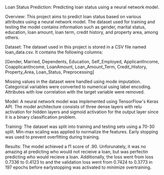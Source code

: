 Loan Status Prediction:
Predicting loan status using a neural network model.

Overview:
This project aims to predict loan status based on various attributes using a neural network model. The dataset used for training and testing the model contains information such as gender, 
marital status, education, loan amount, loan term, credit history, and property area, among others.

Dataset:
The dataset used in this project is stored in a CSV file named loan_data.csv. It contains the following columns:

[Gender, Married, Dependents, Education, Self_Employed, ApplicantIncome, CoapplicantIncome, LoanAmount, Loan_Amount_Term, Credit_History, Property_Area, Loan_Status, Preprocessing]

Missing values in the dataset were handled using mode imputation.
Categorical variables were converted to numerical using label encoding.
Attributes with low correlation with the target variable were removed.

Model:
A neural network model was implemented using TensorFlow's Keras API. The model architecture consists of three dense layers with relu activation for hidden layers and sigmoid activation for 
the output layer since it is a binary classification problem.

Training:
The dataset was split into training and testing sets using a 70-30 split.
Min-max scaling was applied to normalize the features.
Early stopping was used to prevent overfitting during training.

Results:
The model achieved a f1 score of .90. Unforunately, it was no amazing at predicting who would not recieive a loan, but was perfectin predicting who would recieve a loan.
Additionally, the loss went from loss 0.7336 to 0.4123 to and the validation loss went from 0.7424 to 0.3773 in 197 epochs before earlystopping was activated to minimize overtraining.
